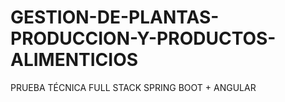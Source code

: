 # GESTION-DE-PLANTAS-PRODUCCION-Y-PRODUCTOS-ALIMENTICIOS
PRUEBA TÉCNICA FULL STACK SPRING BOOT + ANGULAR 
